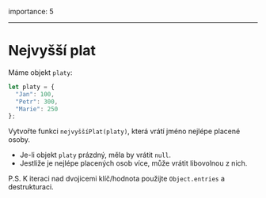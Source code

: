 importance: 5

---

# Nejvyšší plat

Máme objekt `platy`:

```js
let platy = {
  "Jan": 100,
  "Petr": 300,
  "Marie": 250
};
```

Vytvořte funkci `nejvyššíPlat(platy)`, která vrátí jméno nejlépe placené osoby.

- Je-li objekt `platy` prázdný, měla by vrátit `null`.
- Jestliže je nejlépe placených osob více, může vrátit libovolnou z nich.

P.S. K iteraci nad dvojicemi klíč/hodnota použijte `Object.entries` a destrukturaci.
